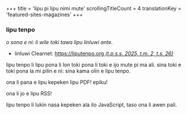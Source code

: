 +++
title               = 'lipu pi lipu nimi mute'
scrollingTitleCount = 4
translationKey      = 'featured-sites-magazines'
+++

### lipu tenpo

*o sona e ni: li wile toki tawa lipu linluwi ante.*

- linluwi Clearnet: [https://liputenpo.org *(t.p.s.s. 2025, t.m. 2, t.s. 26)*](https://liputenpo.org/)

lipu tenpo li lipu pona li lon toki pona li toki e ijo mute pi ma ali. sina toki
e toki pona la mi pilin e ni: sina kama olin e lipu tenpo.

ona li pana e lipu kepeken lipu PDF! epiku!

ona li jo e lipu RSS!

lipu tenpo li lukin nasa kepeken ala ilo JavaScript, taso ona li awen pali.
